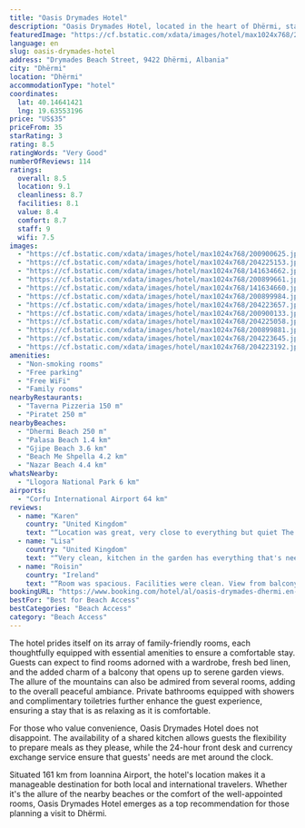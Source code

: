 ```yaml
---
title: "Oasis Drymades Hotel"
description: "Oasis Drymades Hotel, located in the heart of Dhërmi, stands out as a prime choice for travelers seeking both serenity and convenience."
featuredImage: "https://cf.bstatic.com/xdata/images/hotel/max1024x768/200900625.jpg?k=ff1f3edf0a3f25f1aef8833c832bf45d01c337c80eb434f5b9f525131037e52a&o=&hp=1"
language: en
slug: oasis-drymades-hotel
address: "Drymades Beach Street, 9422 Dhërmi, Albania"
city: "Dhërmi"
location: "Dhërmi"
accommodationType: "hotel"
coordinates:
  lat: 40.14641421
  lng: 19.63553196
price: "US$35"
priceFrom: 35
starRating: 3
rating: 8.5
ratingWords: "Very Good"
numberOfReviews: 114
ratings:
  overall: 8.5
  location: 9.1
  cleanliness: 8.7
  facilities: 8.1
  value: 8.4
  comfort: 8.7
  staff: 9
  wifi: 7.5
images:
  - "https://cf.bstatic.com/xdata/images/hotel/max1024x768/200900625.jpg?k=ff1f3edf0a3f25f1aef8833c832bf45d01c337c80eb434f5b9f525131037e52a&o=&hp=1"
  - "https://cf.bstatic.com/xdata/images/hotel/max1024x768/204225153.jpg?k=2c455779a83df3feac4c3345be9ef582bcc3089d0952c4eccf0b99823c177a8c&o=&hp=1"
  - "https://cf.bstatic.com/xdata/images/hotel/max1024x768/141634662.jpg?k=c082be76e0b67dc71e1b6891a3076e04f07864cfdf6fd738a610942048f00f2e&o=&hp=1"
  - "https://cf.bstatic.com/xdata/images/hotel/max1024x768/200899661.jpg?k=b22c93d26bc4f6f80d8b4939d35cf98377454044a790f06840028ea897af26d1&o=&hp=1"
  - "https://cf.bstatic.com/xdata/images/hotel/max1024x768/141634660.jpg?k=905c144a88fb8a9b006992b2798b6782b543f9501ae1745fcfdf1db33333d5a5&o=&hp=1"
  - "https://cf.bstatic.com/xdata/images/hotel/max1024x768/200899984.jpg?k=eabce12beb83e37c06c0d04bc88dd3612ab1cee1f66ed5334a3b3f9fdb8b2e9f&o=&hp=1"
  - "https://cf.bstatic.com/xdata/images/hotel/max1024x768/204223657.jpg?k=6587c8c69b416f66bfe8dfbd093a105e3d94d81d0bc0fae56997f69967915e46&o=&hp=1"
  - "https://cf.bstatic.com/xdata/images/hotel/max1024x768/200900133.jpg?k=199b4962a74d5af68a4567bd96eb25b16f254bbccc1c3aa0b7226306261bf7e4&o=&hp=1"
  - "https://cf.bstatic.com/xdata/images/hotel/max1024x768/204225058.jpg?k=3535cd98a97bb59c851d43e0121f2b383931f1064a93bc6d46ef18a269083f6f&o=&hp=1"
  - "https://cf.bstatic.com/xdata/images/hotel/max1024x768/200899881.jpg?k=92c9a88ad7597b01e30da98aed63834a411a193a0172ba2fdcbedca9380efc5b&o=&hp=1"
  - "https://cf.bstatic.com/xdata/images/hotel/max1024x768/204223645.jpg?k=c944ea3e554cc8faf49dd5501d78616f163f9d31cb694d31e1e6404f2b6bf586&o=&hp=1"
  - "https://cf.bstatic.com/xdata/images/hotel/max1024x768/204223192.jpg?k=f56f4e5ddbdb95190a628b9557686fff2d9df953a6cd089b31e3adb416ed1ea8&o=&hp=1"
amenities:
  - "Non-smoking rooms"
  - "Free parking"
  - "Free WiFi"
  - "Family rooms"
nearbyRestaurants:
  - "Taverna Pizzeria 150 m"
  - "Piratet 250 m"
nearbyBeaches:
  - "Dhermi Beach 250 m"
  - "Palasa Beach 1.4 km"
  - "Gjipe Beach 3.6 km"
  - "Beach Me Shpella 4.2 km"
  - "Nazar Beach 4.4 km"
whatsNearby:
  - "Llogora National Park 6 km"
airports:
  - "Corfu International Airport 64 km"
reviews:
  - name: "Karen"
    country: "United Kingdom"
    text: "“Location was great, very close to everything but quiet The hosts were very helpful despite not being able to speak English they were very kind people”"
  - name: "Lisa"
    country: "United Kingdom"
    text: "“Very clean, kitchen in the garden has everything that's needed to cook a meal. Even salt and sugar 👍. it's in a quiet area”"
  - name: "Roisin"
    country: "Ireland"
    text: "“Room was spacious. Facilities were clean. View from balcony was lovely.”"
bookingURL: "https://www.booking.com/hotel/al/oasis-drymades-dhermi.en-gb.html?aid=8035640"
bestFor: "Best for Beach Access"
bestCategories: "Beach Access"
category: "Beach Access"
---
```


The hotel prides itself on its array of family-friendly rooms, each thoughtfully equipped with essential amenities to ensure a comfortable stay. Guests can expect to find rooms adorned with a wardrobe, fresh bed linen, and the added charm of a balcony that opens up to serene garden views. The allure of the mountains can also be admired from several rooms, adding to the overall peaceful ambiance. Private bathrooms equipped with showers and complimentary toiletries further enhance the guest experience, ensuring a stay that is as relaxing as it is comfortable.

For those who value convenience, Oasis Drymades Hotel does not disappoint. The availability of a shared kitchen allows guests the flexibility to prepare meals as they please, while the 24-hour front desk and currency exchange service ensure that guests' needs are met around the clock.

Situated 161 km from Ioannina Airport, the hotel's location makes it a manageable destination for both local and international travelers. Whether it's the allure of the nearby beaches or the comfort of the well-appointed rooms, Oasis Drymades Hotel emerges as a top recommendation for those planning a visit to Dhërmi.
